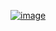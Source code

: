 [![image](https://github.com/user-attachments/assets/3c6108a7-93d0-4666-8ca8-98ee63db2df4)](https://dharmik.me)

